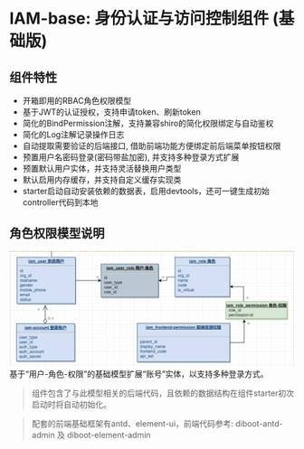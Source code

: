 # IAM-base: 身份认证与访问控制组件 (基础版)

## 组件特性
* 开箱即用的RBAC角色权限模型
* 基于JWT的认证授权，支持申请token、刷新token
* 简化的BindPermission注解，支持兼容shiro的简化权限绑定与自动鉴权
* 简化的Log注解记录操作日志
* 自动提取需要验证的后端接口, 借助前端功能方便绑定前后端菜单按钮权限
* 预置用户名密码登录(密码带盐加密), 并支持多种登录方式扩展
* 预置默认用户实体，并支持灵活替换用户类型
* 默认启用内存缓存，并支持自定义缓存实现类
* starter启动自动安装依赖的数据表，启用devtools，还可一键生成初始controller代码到本地

## 角色权限模型说明

![角色权限模型](./images/iam-base.png)
基于“用户-角色-权限”的基础模型扩展“账号”实体，以支持多种登录方式。

> 组件包含了与此模型相关的后端代码，且依赖的数据结构在组件starter初次启动时将自动初始化。

> 配套的前端基础框架有antd、element-ui，前端代码参考: diboot-antd-admin 及 diboot-element-admin